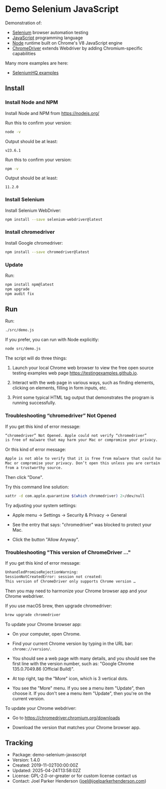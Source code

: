 # Demo Selenium JavaScript

Demonstration of:

* [Selenium](https://www.selenium.dev/) browser automation testing
* [JavaScript](https://en.wikipedia.org/wiki/JavaScript) programming language
* [Node](https://nodejs.org/) runtime built on Chrome's V8 JavaScript engine
* [ChromeDriver](https://developer.chrome.com/docs/chromedriver) extends Webdriver by adding Chromium-specific capabilities

Many more examples are here:

* [SeleniumHQ examples](https://github.com/SeleniumHQ/seleniumhq.github.io/tree/trunk/examples)

## Install

### Install Node and NPM

Install Node and NPM from <https://nodejs.org/>

Run this to confirm your version:

```sh
node -v
```

Output should be at least:

```stdout
v23.6.1
```

Run this to confirm your version:

```sh
npm -v
```

Output should be at least:

```stdout
11.2.0
```

### Install Selenium

Install Selenium WebDriver:

```sh
npm install --save selenium-webdriver@latest
```

### Install chromedriver

Install Google chromedriver:

```sh
npm install --save chromedriver@latest
```

### Update

Run:

```sh
npm install npm@latest
npm upgrade
npm audit fix
```

## Run

Run:

```sh
./src/demo.js
```

If you prefer, you can run with Node explicitly:

```sh
node src/demo.js
```

The script will do three things:

1. Launch your local Chrome web browser to view the free open source testing examples web page <https://testingexamples.github.io>.

2. Interact with the web page in various ways, such as finding elements, clicking on elements, filling in form inputs, etc.

3. Print some typical HTML tag output that demonstrates the program is running successfully.

### Troubleshooting “chromedriver” Not Opened

If you get this kind of error message:

```txt
“chromedriver” Not Opened. Apple could not verify “chromedriver”
is free of malware that may harm your Mac or compromise your privacy.
```

Or this kind of error message:

```txt
Apple is not able to verify that it is free from malware that could harm your
Mac or compromise your privacy. Don’t open this unless you are certain it is
from a trustworthy source.
```

Then click "Done".

Try this command line solution:

```sh
xattr -d com.apple.quarantine $(which chromedriver) 2>/dev/null
```

Try adjusting your system settings:

* Apple menu -> Settings -> Security & Privacy -> General

* See the entry that says: "chromedriver" was blocked to protect your Mac.

* Click the button "Allow Anyway".

### Troubleshooting "This version of ChromeDriver …"

If you get this kind of error message:

```txt
UnhandledPromiseRejectionWarning:
SessionNotCreatedError: session not created:
This version of ChromeDriver only supports Chrome version …
```

Then you may need to harmonize your Chrome browser app and your Chrome webdriver.

If you use macOS brew, then upgrade chromedriver:

```sh
brew upgrade chromedriver
```

To update your Chrome browser app:

* On your computer, open Chrome.

* Find your current Chrome version by typing in the URL bar: `chrome://version/`.

* You should see a web page with many details, and you should see the first line with the version number, such as: "Google Chrome 135.0.7049.86 (Official Build)".

* At top right, tap the "More" icon, which is 3 vertical dots.

* You see the "More" menu. If you see a menu item "Update", then choose it. If you don't see a menu item "Update", then  you're on the current version.

To update your Chrome webdriver:

* Go to https://chromedriver.chromium.org/downloads

* Download the version that matches your Chrome browser app.


## Tracking

* Package: demo-selenium-javascript
* Version: 1.4.0
* Created: 2019-11-02T00:00:00Z
* Updated: 2025-04-24T13:58:02Z
* License: GPL-2.0-or-greater or for custom license contact us
* Contact: Joel Parker Henderson (joel@joelparkerhenderson.com)
